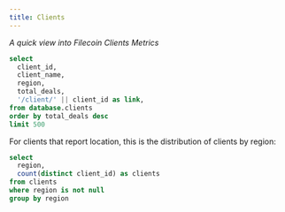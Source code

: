```yaml
---
title: Clients
---
```


_A quick view into Filecoin Clients Metrics_

```sql clients
select
  client_id,
  client_name,
  region,
  total_deals,
  '/client/' || client_id as link,
from database.clients
order by total_deals desc
limit 500
```

<DataTable
    data={clients}
    link=link
    search=true
    rows=20
/>


For clients that report location, this is the distribution of clients by region:

```sql clients_by_region
select
  region,
  count(distinct client_id) as clients
from clients
where region is not null
group by region
```

<BarChart
    data={clients_by_region}
    x=region
    y=clients
    xAxisTitle=Region
/>
